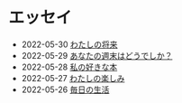 # エッセイ

- 2022-05-30 [わたしの将来](/essays/future.md)
- 2022-05-29 [あなたの週末はどうでしか？](/essays/how-is-your-weekend.md)
- 2022-05-28 [私の好きな本](/essays/my-favourite-book.md)
- 2022-05-27 [わたしの楽しみ](/essays/hobbies.md)
- 2022-05-26 [毎日の生活](/essays/everyday-life.md)
